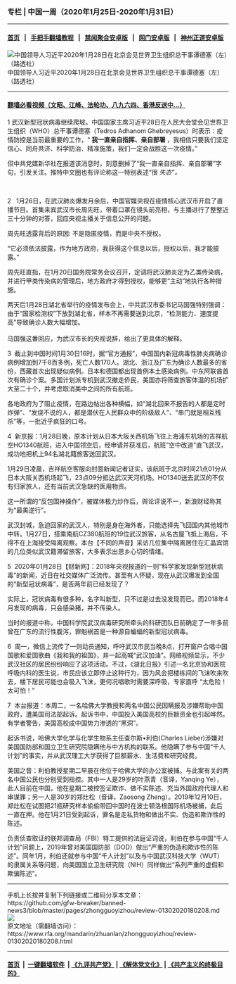 ### 专栏 | 中国一周（2020年1月25日-2020年1月31日）
------------------------

#### [首页](https://github.com/gfw-breaker/banned-news3/blob/master/README.md) &nbsp;&nbsp;|&nbsp;&nbsp; [手把手翻墙教程](https://github.com/gfw-breaker/guides/wiki) &nbsp;&nbsp;|&nbsp;&nbsp; [禁闻聚合安卓版](https://github.com/gfw-breaker/bn-android) &nbsp;&nbsp;|&nbsp;&nbsp; [网门安卓版](https://github.com/oGate2/oGate) &nbsp;&nbsp;|&nbsp;&nbsp; [神州正道安卓版](https://github.com/SzzdOgate/update) 



<div id="headerimg">
 <img alt="中国领导人习近平2020年1月28日在北京会见世界卫生组织总干事谭德塞（左）（路透社）" src="https://www.rfa.org/mandarin/zhuanlan/zhongguoyizhou/review-01302020180208.html/0128x.jpg/@@images/9df1986f-0aae-4815-9d43-7b676e2237cd.jpeg" title="中国领导人习近平2020年1月28日在北京会见世界卫生组织总干事谭德塞（左）（路透社）"/>
 <div id="headerimgcontents">
  <div id="headerimgcaption">
   <span>
    中国领导人习近平2020年1月28日在北京会见世界卫生组织总干事谭德塞（左）（路透社）
   </span>
   <!-- zoomattribute -->
  </div>
  <!-- headerimgcaption -->
 </div>
 <!-- headerimagecontents -->
</div>

<hr/>


#### [翻墙必看视频（文昭、江峰、法轮功、八九六四、香港反送中...）](http://167.172.214.107/home.html)

<div id="storytext">
 <div>
  <div class="slot_header">
  </div>
 </div>
 <p>
  1 武汉新型冠状病毒继续爬坡。中国国家主席习近平28日在人民大会堂会见世界卫生组织（WHO）总干事谭德塞（Tedros Adhanom Ghebreyesus）时表示：疫情防控是当前最重要的工作，“
  <b>
   我一直亲自指挥、亲自部署
  </b>
  ，我相信只要我们坚定信心、同舟共济、科学防治、精准施策，我们一定会战胜这一次疫情。”
 </p>
 <p>
  但中共党媒新华社在报道该消息时，刻意删掉了“我一直亲自指挥、亲自部署”字句，引发关注。推特中文圈也有评论称这一特别表述“很
  <i>
   失态”。
  </i>
 </p>
 <p>
  <i>
   <br/>
  </i>
 </p>
 <p>
  2   1月26日，在武汉肺炎爆发月余后，中国官媒央视在疫情核心武汉市开启了直播节目。首集来宾武汉市长周先旺，带着口罩在镜头前亮相，与主播进行了整整近三十分钟的对答，回应央视主播关于信息公开的问题。
 </p>
 <p>
  周先旺透露背后的原因: 不是隐匿疫情，而是中央不授权。
 </p>
 <p>
  “它必须依法披露，作为地方政府，我获得这个信息以后，授权以后，我才能披露。”
 </p>
 <p>
  周先旺直指，在1月20日国务院常务会议召开，定调将武汉肺炎定为乙类传染病，并进行甲类传染病的管理后，地方政府才得到授权，能够更“主动”地执行各种措施。
 </p>
 <p>
  两天后1月28日湖北省举行的疫情发布会上，中共武汉市委书记马国强特别强调：由于“国家检测权”下放到湖北省，样本不再需要送到北京，“检测能力、速度提高”导致确诊人数大幅增加。
  <br/>
  <br/>
  马国强这番回应，为武汉市长的央视说辞，给出了更具体的解释。
 </p>
 <p>
 </p>
 <p>
  3  截止到中国时间1月30日16时，据“官方通报”，中国国内新冠病毒性肺炎病确诊病例增加到7千8百多例，死亡人数170人。湖北、浙江及广东为确诊人数最多的省份，西藏首次出现疑似病例。日本和德国都出现首例本土感染病例。中东阿联酋首次有确诊个案。多国计划派专机到武汉撤走侨民，美国亦将筛查旅客体温的机场扩大至二十个，并考虑取消美中之间的所有航班。
 </p>
 <p>
  各地政府为了阻止疫情，在路边帖出各种横幅，如“湖北回来不报告的人都是定时炸弹”、“发烧不说的人，都是潜伏在人民群众中的阶级敌人”、“串门就是相互残杀”等，一批近乎疯狂的口号。
 </p>
 <p>
 </p>
 <p>
  4  新京报：1月28日晚，原本计划从日本大阪关西机场飞往上海浦东机场的吉祥航空HO1340航班，进入中国领空后，经申请并获准后，航班“空中改道”直飞武汉，成功地把机上94名湖北籍旅客送回武汉。
 </p>
 <p>
  1月29日凌晨，吉祥航空客服向封面新闻记者证实，该航班于北京时间21点01分从日本大阪关西机场起飞，23点09分抵达武汉天河机场。HO1340送去武汉的不仅有归家旅人，还有当前武汉急缺的医用物资。
 </p>
 <p>
  这一所谓的“反包围神操作”，被媒体极力炒作后，舆论评说不一，新浪财经称其为“最美逆行”。
 </p>
 <p>
  武汉封城，急迫回家的武汉人，特别是身在海外者，只能选择先飞回国内其他城市中转。1月27日，搭乘南航CZ380航班的19位武汉旅客，从名古屋飞抵上海后，不得不在上海接受隔离观察。本台【不同的声音】采访几位集中隔离居住在汇晶宾馆的几位类似武汉籍滞留旅客，大多表示出思乡心切的情绪。
 </p>
 <p>
 </p>
 <p>
  5  2020年01月28日【财新网】：2018年央视报道的一则“科学家发现新型冠状病毒”的新闻，近日在社交媒体广泛流传。甚至有人怀疑，现在从武汉爆发到全国的“新型冠状病毒”，是否两年前已经发现了？
 </p>
 <p>
  实际上，冠状病毒有很多种，名字叫新型，只不过是过去没发现而已。而2018年4月发现的病毒，只会感染猪，并不传染人。
 </p>
 <p>
  当时的报道中称，中国科学院武汉病毒研究所牵头的科研团队日前确定了一年多前曾在广东的流行性腹泻，罪魁祸首是一种源自蝙蝠的新型冠状病毒。
 </p>
 <p>
 </p>
 <p>
  6  周一，微信上流传了一则动员通知，呼吁武汉市民当晚8点，打开窗户合唱中国国歌和爱国歌曲《我和我的祖国》，并一起高喊“武汉加油”。网络视频显示，不少武汉社区的居民纷纷响应了这项活动。不过，《湖北日报》引述一名北京协和医院呼吸内科的医生说，市民应该立即停止这种行为，因为风会把楼栋间的飞沫吹来吹去，楼下居民可能也会吸入飞沫，更何况唱歌时需要深呼吸，专家直呼 “太危险！太可怕！”
 </p>
 <p>
 </p>
 <p>
  7  本台报道：本周二，一名哈佛大学教授和两名中国公民因瞒报及涉嫌帮助中国政府，遭美国司法部起诉。起诉书中，中国投入美国高校的巨额资金也引起哗然。有学者警告，美国高校成中国势力渗透的“黑洞”。
 </p>
 <p>
  起诉书说，哈佛大学化学与化学生物系主任查尔斯•利伯(Charles Lieber)涉嫌对美国国防部和国立卫生研究院隐瞒他与中方机构的联系。他隐瞒了参与中国“千人计划”的事实，并从武汉理工大学获得了巨额薪水、生活费和研究经费。
 </p>
 <p>
  美国之音：利伯教授星期二早晨在他位于哈佛大学的办公室被捕。与此案有关的两名中国公民也分别受到指控。其中一人是29岁的叶燕青（音译，Yanqing Ye），此人目前在中国，他在星期二被控签证欺诈、做不实陈述、充当外国政府代理人和串谋罪；另一人是30岁的郑灶松（音译，Zaosong Zheng）。2019年12月10日，郑灶松在试图把21瓶研究样本偷偷带回中国时在波士顿洛根国际机场被捕，此后一直在押。他在1月21日受到起诉，罪名是走私货物和做出不实、伪造和欺诈性的陈述。
 </p>
 <p>
  负责侦查取证的联邦调查局（FBI）特工提供的法庭证词说，利伯在参与中国“千人计划”问题上，2019年曾对美国国防部（DOD）做出“严重的伪造和欺诈性的陈述”。同年1月，利伯还就参与中国“千人计划”以及与中国武汉科技大学（WUT）的隶属关系等问题，向美国国立卫生研究院（NIH）同样做出“系列严重的虚假和欺骗陈述”。
 </p>
</div>

<hr/>
手机上长按并复制下列链接或二维码分享本文章：<br/>
https://github.com/gfw-breaker/banned-news3/blob/master/pages/zhongguoyizhou/review-01302020180208.md <br/>
<a href='https://github.com/gfw-breaker/banned-news3/blob/master/pages/zhongguoyizhou/review-01302020180208.md'><img src='https://github.com/gfw-breaker/banned-news3/blob/master/pages/zhongguoyizhou/review-01302020180208.md.png'/></a> <br/>
原文地址（需翻墙访问）：https://www.rfa.org/mandarin/zhuanlan/zhongguoyizhou/review-01302020180208.html


------------------------
#### [首页](https://github.com/gfw-breaker/banned-news3/blob/master/README.md) &nbsp;|&nbsp; [一键翻墙软件](https://github.com/gfw-breaker/nogfw/blob/master/README.md) &nbsp;| [《九评共产党》](https://github.com/gfw-breaker/9ping.md/blob/master/README.md#九评之一评共产党是什么) | [《解体党文化》](https://github.com/gfw-breaker/jtdwh.md/blob/master/README.md) | [《共产主义的终极目的》](https://github.com/gfw-breaker/gczydzjmd.md/blob/master/README.md)


<img src='http://gfw-breaker.win/banned-news3/pages/zhongguoyizhou/review-01302020180208.md' width='0px' height='0px'/>